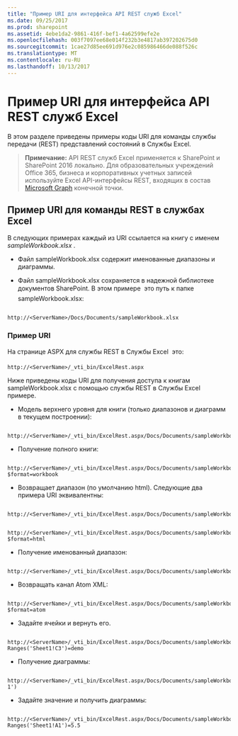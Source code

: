 ```yaml
---
title: "Пример URI для интерфейса API REST служб Excel"
ms.date: 09/25/2017
ms.prod: sharepoint
ms.assetid: 4ebe1da2-9861-416f-bef1-4a62599efe2e
ms.openlocfilehash: 003f7097ee68e014f232b3e4817ab397202675d0
ms.sourcegitcommit: 1cae27d85ee691d976e2c085986466de088f526c
ms.translationtype: MT
ms.contentlocale: ru-RU
ms.lasthandoff: 10/13/2017
---
```

# <a name="sample-uri-for-excel-services-rest-api"></a>Пример URI для интерфейса API REST служб Excel

В этом разделе приведены примеры коды URI для команды службы передачи (REST) представлений состояний в Службы Excel.
  
    
    


> **Примечание:** API REST служб Excel применяется к SharePoint и SharePoint 2016 локально. Для образовательных учреждений Office 365, бизнеса и корпоративных учетных записей используйте Excel API-интерфейсы REST, входящих в состав [Microsoft Graph](http://graph.microsoft.io/en-us/docs/api-reference/v1.0/resources/excel
> ) конечной точки.
  
    
    


## <a name="sample-uri-for-rest-commands-in-excel-services"></a>Пример URI для команды REST в службах Excel

В следующих примерах каждый из URI ссылается на книгу с именем  *sampleWorkbook.xlsx*  .
  
    
    

- Файл sampleWorkbook.xlsx содержит именованные диапазоны и диаграммы.
    
  
- Файл sampleWorkbook.xlsx сохраняется в надежной библиотеке документов SharePoint. В этом примере  это путь к папке sampleWorkbook.xlsx:
    
```
  
http://<ServerName>/Docs/Documents/sampleWorkbook.xlsx
```


### <a name="sample-uri"></a>Пример URI

На странице ASPX для службы REST в Службы Excel  это: 
  
    
    

```
http://<ServerName>/_vti_bin/ExcelRest.aspx

```

Ниже приведены коды URI для получения доступа к книгам sampleWorkbook.xlsx с помощью службы REST в Службы Excel примере. 
  
    
    

- Модель верхнего уровня для книги (только диапазонов и диаграмм в текущем построении):
    
```
  
http://<ServerName>/_vti_bin/ExcelRest.aspx/Docs/Documents/sampleWorkbook.xlsx/model

```

- Получение полного книги:
    
```
  
http://<ServerName>/_vti_bin/ExcelRest.aspx/Docs/Documents/sampleWorkbook.xlsx/model?$format=workbook

```

- Возвращает диапазон (по умолчанию html). Следующие два примера URI эквивалентны:
    
```
  
http://<ServerName>/_vti_bin/ExcelRest.aspx/Docs/Documents/sampleWorkbook.xlsx/model/Ranges('Sheet1!A1|G5')

```


```
  
http://<ServerName>/_vti_bin/ExcelRest.aspx/Docs/Documents/sampleWorkbook.xlsx/model/Ranges('Sheet1!A1|G5')?$format=html
```

- Получение именованный диапазон:
    
```
  http://<ServerName>/_vti_bin/ExcelRest.aspx/Docs/Documents/sampleWorkbook.xlsx/model/Ranges('nameOfTheNamedRange')

```

- Возвращать канал Atom XML:
    
```
  
http://<ServerName>/_vti_bin/ExcelRest.aspx/Docs/Documents/sampleWorkbook.xlsx/model?$format=atom

```

- Задайте ячейки и вернуть его.
    
```
  
http://<ServerName>/_vti_bin/ExcelRest.aspx/Docs/Documents/sampleWorkbook.xlsx/model/Ranges('Sheet1!A1|G5')?Ranges('Sheet1!C3')=demo

```

- Получение диаграммы:
    
```
  
http://<ServerName>/_vti_bin/ExcelRest.aspx/Docs/Documents/sampleWorkbook.xlsx/model/Charts('Chart 1')

```

- Задайте значение и получить диаграммы:
    
```
  
http://<ServerName>/_vti_bin/ExcelRest.aspx/Docs/Documents/sampleWorkbook.xlsx/model/Charts('Chart%201')?Ranges('Sheet1!A1')=5.5

```


